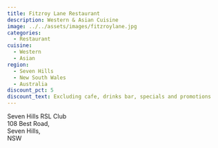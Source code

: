 ```yaml
---
title: Fitzroy Lane Restaurant
description: Western & Asian Cuisine
image: ../../assets/images/fitzroylane.jpg
categories:
  - Restaurant
cuisine:
  - Western
  - Asian
region:
  - Seven Hills
  - New South Wales
  - Australia
discount_pct: 5
discount_text: Excluding cafe, drinks bar, specials and promotions
---
```

Seven Hills RSL Club\
108 Best Road,\
Seven Hills, \
NSW

